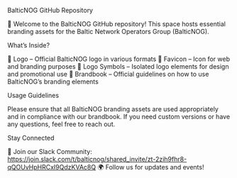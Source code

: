 BalticNOG GitHub Repository

🚀 Welcome to the BalticNOG GitHub repository! This space hosts essential branding assets for the Baltic Network Operators Group (BalticNOG).

What’s Inside?

📌 Logo – Official BalticNOG logo in various formats
📌 Favicon – Icon for web and branding purposes
📌 Logo Symbols – Isolated logo elements for design and promotional use
📌 Brandbook – Official guidelines on how to use BalticNOG’s branding elements

Usage Guidelines

Please ensure that all BalticNOG branding assets are used appropriately and in compliance with our brandbook. If you need custom versions or have any questions, feel free to reach out.

Stay Connected

💬 Join our Slack Community: https://join.slack.com/t/balticnog/shared_invite/zt-2zih9fhr8-qQOUvHpHRCxI9QdzKVAc8Q
🌍 Follow us for updates and events!
